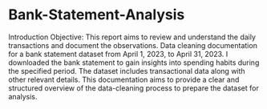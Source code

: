 # Bank-Statement-Analysis
Introduction
Objective: This report aims to review and understand the daily transactions and document the observations.
Data cleaning documentation for a bank statement dataset from April 1, 2023, to April 31, 2023. I downloaded the bank statement to gain insights into spending habits during the specified period. The dataset includes transactional data along with other relevant details. This documentation aims to provide a clear and structured overview of the data-cleaning process to prepare the dataset for analysis.

